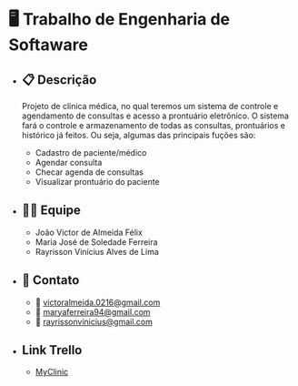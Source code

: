 # :desktop_computer:	 Trabalho de Engenharia de Softaware

- ##  :clipboard: Descrição

    Projeto de clinica médica, no qual teremos um sistema de controle e agendamento de consultas e acesso a prontuário eletrônico. O sistema fará o controle e armazenamento de todas as consultas, prontuários e histórico já feitos. Ou seja, algumas das principais fuções são:

    - Cadastro de paciente/médico
    - Agendar consulta
    - Checar agenda de consultas
    - Visualizar prontuário do paciente
    

- ## :man_office_worker: Equipe
    - João Victor de Almeida Félix
    - Maria José de Soledade Ferreira
    - Rayrisson Vinícius Alves de Lima

- ## 	:iphone: Contato
    - :e-mail: victoralmeida.0216@gmail.com
    - :e-mail: maryaferreira94@gmail.com
    - :e-mail: rayrissonvinicius@gmail.com

- ## Link Trello
    - [MyClinic](https://trello.com/invite/myclinic17/995a7d56155536d67a5a9717ae76f2a0)
